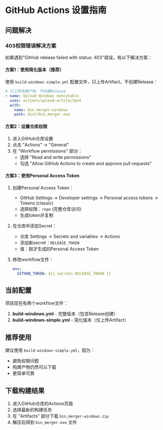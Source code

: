 # GitHub Actions 设置指南

## 问题解决

### 403权限错误解决方案

如果遇到"GitHub release failed with status: 403"错误，有以下解决方案：

#### 方案1：使用简化版本（推荐）

使用 `build-windows-simple.yml` 配置文件，只上传Artifact，不创建Release：

```yaml
# 只上传构建产物，不创建Release
- name: Upload Windows executable
  uses: actions/upload-artifact@v4
  with:
    name: bin_merger-windows
    path: dist/bin_merger.exe
```

#### 方案2：设置仓库权限

1. 进入GitHub仓库设置
2. 点击 "Actions" → "General"
3. 在 "Workflow permissions" 部分：
   - 选择 "Read and write permissions"
   - 勾选 "Allow GitHub Actions to create and approve pull requests"

#### 方案3：使用Personal Access Token

1. 创建Personal Access Token：
   - GitHub Settings → Developer settings → Personal access tokens → Tokens (classic)
   - 选择权限：`repo` (完整仓库访问)
   - 生成token并复制

2. 在仓库中添加Secret：
   - 仓库 Settings → Secrets and variables → Actions
   - 添加新secret：`RELEASE_TOKEN`
   - 值：刚才生成的Personal Access Token

3. 修改workflow文件：
   ```yaml
   env:
     GITHUB_TOKEN: ${{ secrets.RELEASE_TOKEN }}
   ```

## 当前配置

项目现在有两个workflow文件：

1. **build-windows.yml** - 完整版本（包含Release创建）
2. **build-windows-simple.yml** - 简化版本（仅上传Artifact）

## 推荐使用

建议使用 `build-windows-simple.yml`，因为：
- 避免权限问题
- 构建产物仍然可以下载
- 更简单可靠

## 下载构建结果

1. 进入GitHub仓库的Actions页面
2. 选择最新的构建任务
3. 在 "Artifacts" 部分下载 `bin_merger-windows.zip`
4. 解压后得到 `bin_merger.exe` 文件
